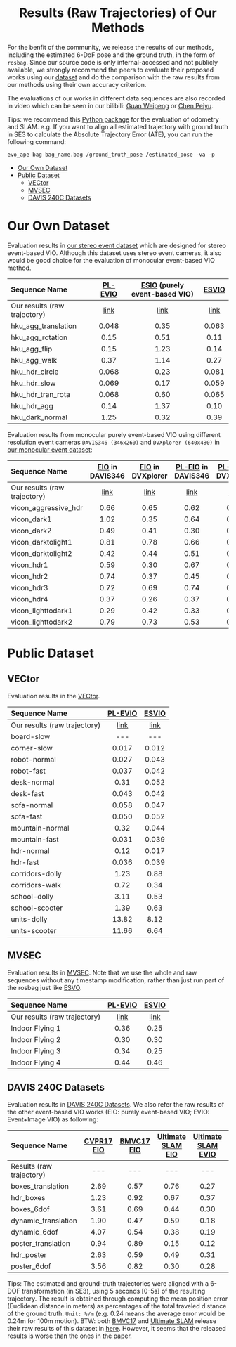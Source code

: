 <div align="center">

# Results (Raw Trajectories) of Our Methods

</div>

For the benfit of the community, we release the results of our methods, including the estimated 6-DoF pose and the ground truth, in the form of `rosbag`. 
Since our source code is only internal-accessed and not publicly available, we strongly recommend the peers to evaluate their proposed works using our [dataset](https://github.com/arclab-hku/Event_based_VO-VIO-SLAM) and do the comparison with the raw results from our methods using their own accuracy criterion.

The evaluations of our works in different data sequences are also recorded in video which can be seen in our bilibili: [Guan Weipeng](https://space.bilibili.com/499377825?spm_id_from=333.1007.0.0) or [Chen Peiyu](https://space.bilibili.com/279299582/?spm_id_from=333.999.0.0).

Tips: we recommend this [Python package](https://github.com/MichaelGrupp/evo) for the evaluation of odometry and SLAM.
e.g. If you want to align all estimated trajectory with ground truth in SE3 to calculate the Absolute Trajectory Error (ATE), you can run the following command:
~~~
evo_ape bag bag_name.bag /ground_truth_pose /estimated_pose -va -p
~~~ 

- [Our Own Dataset](#our-own-dataset)
- [Public Dataset](#public-dataset)
  - [VECtor](#VECtor)
  - [MVSEC](#MVSEC)
  - [DAVIS 240C Datasets](#DAVIS-240C-Datasets)



# Our Own Dataset
Evaluation results in [our stereo event dataset](https://github.com/arclab-hku/Event_based_VO-VIO-SLAM#Data-sequence-for-event-based-stereo-visual-inertial-odometry) which are designed for stereo event-based VIO. 
Although this dataset uses stereo event cameras, it also would be good choice for the evaluation of monocular event-based VIO method.


<div align="center"> 
 
Sequence Name|[PL-EVIO](https://github.com/arclab-hku/Event_based_VO-VIO-SLAM#2-pl-evio)|[ESIO](https://github.com/arclab-hku/Event_based_VO-VIO-SLAM#3-esvio) (purely event-based VIO)|[ESVIO](https://github.com/arclab-hku/Event_based_VO-VIO-SLAM#3-esvio)|
:--|:--:|:--:|:--:
Our results (raw trajectory)|[link](https://connecthkuhk-my.sharepoint.com/:f:/g/personal/chenpyhk_connect_hku_hk/EoP9dKKKH8NOsBut_U-p240BsfYXcSx0c_Y8MsR-OBsq2Q?e=fgc6kX)|[link](https://connecthkuhk-my.sharepoint.com/:f:/g/personal/chenpyhk_connect_hku_hk/EiuhqiP31Q1FoUulH1Qpg0sBpSnJMbxXUJlRBAR5kBZnoA?e=Ty41z8)|[link](https://connecthkuhk-my.sharepoint.com/:f:/g/personal/chenpyhk_connect_hku_hk/Eige1g2NYrtFhr69RxqU5p4BEJe6kG_2BwfMXiRjZuU3Og?e=vmFtCE)
hku_agg_translation|0.048|0.35|0.063
hku_agg_rotation|0.15|0.51|0.11
hku_agg_flip|0.15|1.23|0.14
hku_agg_walk|0.37|1.14|0.27
hku_hdr_circle|0.068|0.23|0.081
hku_hdr_slow|0.069|0.17|0.059
hku_hdr_tran_rota|0.068|0.60|0.065
hku_hdr_agg|0.14|1.37|0.10
hku_dark_normal|1.25|0.32|0.39
</div>


Evaluation results from monocular purely event-based VIO using different resolution event cameras `DAVIS346 (346x260)` and `DVXplorer (640x480)` in [our monocular event dataset](https://github.com/arclab-hku/Event_based_VO-VIO-SLAM#Data-sequence-for-event-based-monocular-visual-inertial-odometry):

<div align="center">

Sequence Name|[EIO](https://ieeexplore.ieee.org/document/9981970) in DAVIS346|[EIO](https://ieeexplore.ieee.org/document/9981970) in DVXplorer|[PL-EIO](https://github.com/arclab-hku/Event_based_VO-VIO-SLAM#2-pl-evio) in DAVIS346|[PL-EIO](https://github.com/arclab-hku/Event_based_VO-VIO-SLAM#2-pl-evio) in DVXplorer
:--|:--:|:--:|:--:|:--:
Our results (raw trajectory)|[link](https://connecthkuhk-my.sharepoint.com/:f:/g/personal/chenpyhk_connect_hku_hk/EgSwO4tkJp1DsPnqDnrg7NUB-liAIGSweQFxDuqGFz5fow?e=kk1Pw8)|[link](https://connecthkuhk-my.sharepoint.com/:f:/g/personal/chenpyhk_connect_hku_hk/EtlwD7UFGRtJmwhpApTnFTIBf0kASxcXUZB-QTg_OoOPlQ?e=lIS6Qo)|[link](https://connecthkuhk-my.sharepoint.com/:f:/g/personal/chenpyhk_connect_hku_hk/Ejdo_fgKLHhGuyd4KdVw6PkBAtdku5wlejwqHZqBdeBC-w?e=hJqC0U)|[link](https://connecthkuhk-my.sharepoint.com/:f:/g/personal/chenpyhk_connect_hku_hk/Eqoayq33RdBApKvJQCA1F5sB2uN83NuMN8Fp057KfB0rbg?e=0PfX1Y)
vicon_aggressive_hdr|0.66|0.65|0.62|0.62
vicon_dark1|1.02|0.35|0.64|0.51
vicon_dark2|0.49|0.41|0.30|0.38
vicon_darktolight1|0.81|0.78|0.66|0.71
vicon_darktolight2|0.42|0.44|0.51|0.56
vicon_hdr1|0.59|0.30|0.67|0.47
vicon_hdr2|0.74|0.37|0.45|0.22
vicon_hdr3|0.72|0.69|0.74|0.47
vicon_hdr4|0.37|0.26|0.37|0.27
vicon_lighttodark1|0.29|0.42|0.33|0.43
vicon_lighttodark2|0.79|0.73|0.53|0.67

</div>


# Public Dataset
## VECtor
Evaluation results in the [VECtor](https://star-datasets.github.io/vector/).

<div align="center">
  
Sequence Name|[PL-EVIO](https://github.com/arclab-hku/Event_based_VO-VIO-SLAM#2-pl-evio)|[ESVIO](https://github.com/arclab-hku/Event_based_VO-VIO-SLAM#3-esvio)|
:--|:--:|:--:
Our results (raw trajectory)|[link](https://connecthkuhk-my.sharepoint.com/:f:/g/personal/chenpyhk_connect_hku_hk/Ehtu7WlE_IpHjiOkF5R3YREBPmmD2U-tKYMHEbZiRMkqFA?e=FFOwc1)|[link](https://connecthkuhk-my.sharepoint.com/:f:/g/personal/chenpyhk_connect_hku_hk/Eo8EnI3BH_xBkKWTgFTsK7oBxYFe8MTuHGTJGp1jQGr1og?e=a31S8A)
board-slow|---|---
corner-slow|0.017|0.012
robot-normal|0.027|0.043
robot-fast|0.037|0.042
desk-normal|0.31|0.052
desk-fast|0.043|0.042
sofa-normal|0.058|0.047
sofa-fast|0.050|0.052
mountain-normal|0.32|0.044
mountain-fast|0.031|0.039
hdr-normal|0.12|0.017
hdr-fast|0.036|0.039
corridors-dolly|1.23|0.88
corridors-walk|0.72|0.34
school-dolly|3.11|0.53
school-scooter|1.39|0.63
units-dolly|13.82|8.12
units-scooter|11.66|6.64

</div>

## MVSEC
Evaluation results in [MVSEC](https://daniilidis-group.github.io/mvsec/).
Note that we use the whole and raw sequences without any timestamp modification, rather than just run part of the rosbag just like [ESVO](https://github.com/HKUST-Aerial-Robotics/ESVO).

<div align="center">
  
Sequence Name|[PL-EVIO](https://github.com/arclab-hku/Event_based_VO-VIO-SLAM#2-pl-evio)|[ESVIO](https://github.com/arclab-hku/Event_based_VO-VIO-SLAM#3-esvio)|
:--|:--:|:--:
Our results (raw trajectory)|[link](https://connecthkuhk-my.sharepoint.com/:f:/g/personal/chenpyhk_connect_hku_hk/EvlapmUwWF5Esn89dmcD958B7xkrfMkhL6AplFU-dtelrg?e=Z4T31C)|[link](https://connecthkuhk-my.sharepoint.com/:f:/g/personal/chenpyhk_connect_hku_hk/Ep4kVqpZpTdOje-d7mchpJkBuCEe3bIq-KDcccY3VSWOEQ?e=WY7oFt)
Indoor Flying 1|0.36|0.25
Indoor Flying 2|0.30|0.30
Indoor Flying 3|0.34|0.25
Indoor Flying 4|0.44|0.46

</div>


## DAVIS 240C Datasets
Evaluation results in [DAVIS 240C Datasets](https://rpg.ifi.uzh.ch/davis_data.html). We also refer the raw results of the other event-based VIO works (EIO: purely event-based VIO; EVIO: Event+Image VIO) as following:
<div align="center">
  
Sequence Name|[CVPR17 EIO](https://openaccess.thecvf.com/content_cvpr_2017/papers/Zhu_Event-Based_Visual_Inertial_CVPR_2017_paper.pdf)|[BMVC17 EIO](https://rpg.ifi.uzh.ch/docs/BMVC17_Rebecq.pdf)|[Ultimate SLAM EIO](https://rpg.ifi.uzh.ch/docs/RAL18_VidalRebecq.pdf)|[Ultimate SLAM EVIO](https://rpg.ifi.uzh.ch/docs/RAL18_VidalRebecq.pdf)|[3DV19 EIO](https://www.research-collection.ethz.ch/bitstream/handle/20.500.11850/380462/1/3DV2019.pdf)|[RAL22 EVIO](https://arxiv.org/pdf/2204.05880.pdf)|[IROS22 EIO](https://ieeexplore.ieee.org/document/9981249)|[Our IROS22 EIO](https://ieeexplore.ieee.org/document/9981970)|[PL-EVIO](https://github.com/arclab-hku/Event_based_VO-VIO-SLAM#2-pl-evio)|
:--|:--:|:--:|:--:|:--:|:--:|:--:|:--:|:--:|:--:
Results (raw trajectory)|---|---|---|---|---|---|---|[link](https://connecthkuhk-my.sharepoint.com/:f:/g/personal/chenpyhk_connect_hku_hk/EmHMfp3xjiRLuq8w51WoMPUBpHQNznVZKC36hWH5T49iZw?e=0LWR6N)|---
boxes_translation      | 2.69 | 0.57 | 0.76             |0.27 | 2.55 | 0.48 |1.0| 0.34  | 0.06
hdr_boxes              | 1.23 | 0.92 | 0.67             |0.37 | 1.75 | 0.46 |1.8| 0.40  | 0.10
boxes_6dof             | 3.61 | 0.69 | 0.44             |0.30 | 2.03 | 0.84 |1.5| 0.61  | 0.21
dynamic_translation    | 1.90 | 0.47 | 0.59             |0.18 | 1.32 | 0.40 |0.9| 0.26  | 0.24
dynamic_6dof           | 4.07 | 0.54 | 0.38             |0.19 | 0.52 | 0.79 |1.5| 0.43  | 0.48
poster_translation     | 0.94 | 0.89 | 0.15             |0.12 | 1.34 | 0.35 |1.9| 0.40  | 0.54
hdr_poster             | 2.63 | 0.59 | 0.49             |0.31 | 0.57 | 0.65 |2.8| 0.40  | 0.12
poster_6dof            | 3.56 | 0.82 | 0.30             |0.28 | 1.50 | 0.35 |1.2| 0.26  | 0.14

</div>

Tips:
The estimated and ground-truth trajectories were aligned with a 6-DOF transformation (in SE3), using 5 seconds [0-5s] of the resulting trajectory. 
The result is obtained through computing the mean position error (Euclidean distance in meters) as percentages of the total traveled distance of the ground truth. 
`Unit: %/m` (e.g. 0.24 means the average error would be 0.24m for 100m motion). 
BTW: both [BMVC17](https://rpg.ifi.uzh.ch/docs/BMVC17_Rebecq.pdf) and [Ultimate SLAM](https://rpg.ifi.uzh.ch/docs/RAL18_VidalRebecq.pdf) release their raw results of this dataset in [here](https://rpg.ifi.uzh.ch/ultimateslam.html).
However, it seems that the released results is worse than the ones in the paper.
